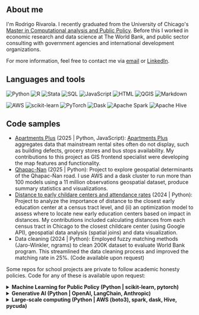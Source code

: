 ## About me

I'm Rodrigo Rivarola. I recently graduated from the University of Chicago's [Master in Computational analysis and Public Policy](https://capp.uchicago.edu/). Before this I worked in economic research and data science at The World Bank, and public sector consulting with government agencies and international development organizations.

For more information, feel free to contact me via [email](r.rivarolam@gmail.com) or [LinkedIn](https://www.linkedin.com/in/rodrigo-rivarola/).

## Languages and tools
![Python](https://img.shields.io/badge/-Python-3776AB?logo=python&logoColor=white&style=for-the-badge)
![R](https://img.shields.io/badge/-R-276DC3?logo=r&logoColor=white&style=for-the-badge)
![Stata](https://img.shields.io/badge/-Stata-0033A0?style=for-the-badge)
![SQL](https://img.shields.io/badge/-SQL-4479A1?logo=mysql&logoColor=white&style=for-the-badge)
![JavaScript](https://img.shields.io/badge/-JavaScript-F7DF1E?logo=javascript&logoColor=black&style=for-the-badge)
![HTML](https://img.shields.io/badge/-HTML-E34F26?logo=html5&logoColor=white&style=for-the-badge)
![QGIS](https://img.shields.io/badge/-QGIS-589632?logo=qgis&logoColor=white&style=for-the-badge)
![Markdown](https://img.shields.io/badge/-Markdown-000000?logo=markdown&logoColor=white&style=for-the-badge)

![AWS](https://img.shields.io/badge/-AWS-232F3E?logo=amazon-aws&logoColor=white&style=for-the-badge)
![scikit-learn](https://img.shields.io/badge/-scikit--learn-F7931E?logo=scikitlearn&logoColor=white&style=for-the-badge)
![PyTorch](https://img.shields.io/badge/-PyTorch-EE4C2C?logo=pytorch&logoColor=white&style=for-the-badge)
![Dask](https://img.shields.io/badge/-Dask-111111?logo=dask&logoColor=white&style=for-the-badge)
![Apache Spark](https://img.shields.io/badge/-Spark-E25A1C?style=for-the-badge)
![Apache Hive](https://img.shields.io/badge/-Hive-FDEE21?style=for-the-badge)

## Code samples
- [Apartments Plus](https://github.com/uchicago-capp-30320/apt-plus) (2025 | Python, JavaScript): [Apartments Plus](https://aptpl.us/) aggregates data that mainstream rental sites often do not display, such as building defects, grocery stores and bus stops availability. My contributions to this project as GIS frontend specialist were developing the map features and functionality.
- [Qhapac-Nan](https://github.com/macs30123-s24/final-project-qhapac_nan) (2025 | Python): Project to explore geospatial determinants of the Qhapac-Ñan road. I use AWS and a dask cluster to run more than 100 models using a 11 million observations geospatial dataset, produce summary statistics and visualizations.   
- [Distance to early childare centers and attendance rates](github.com/LosCAPPos/EarlyEducationProject) (2024 | Python): Project to analyze the importance of distance to the closest early education center at a census tract level, and (ii) an optimization model to assess where to locate new early education centers based on impact in distances. My contributions included calculating distances from each census tract in Chicago to the closest childcare center (using Google API), geospatial data analysis (spatial joins) and data visualization.
- Data cleaning (2024 | Python): Employed fuzzy matching methods (Jaro-Winkler, ngrams) to clean 200K dataset to evaluate World Bank program. This streamlined the data cleaning process and improved the matching rate in 25%. (Code available upon request)

Some repos for school projects are private to follow academic honesty policies. Code for any of these is available upon request:

<details>
  <summary>
    <strong>Machine Learning for Public Policy (Python | scikit-learn, pytorch)</strong>
  </summary>
  <ul>
    <li><strong>Classification</strong>: KNN, Decision Trees</li>
    <li><strong>Accuracy</strong>: perceptrons, separability</li>
    <li><strong>Optimization</strong>: stochastic gradient descent, learning rates</li>
    <li><strong>Deep Learning</strong>: neural networks, backpropagation</li>
  </ul>
</details>

<details>
  <summary>
    <strong>Generative AI (Python | OpenAI, LangChain, Anthropic)</strong>
  </summary>
    <ul>
      <li><strong>Varied content</strong>: Encoder/Decoder, fine tuning, prompt engineering, building agents with LangGraph, RAG, transformers, developing AI applications</li>
      <li><strong>Final project</strong>: An exploratory analysis of ChatGPT skills for geospatial data tasks</li>
    </ul>
</details>

<details>
  <summary>
    <strong>Large-scale computing (Python | AWS (boto3), spark, dask, Hive, pycuda)</strong>
  </summary>
  <ul>
    <li><strong>Parallel computing</strong>: pyspark, dask, mpi4py, pycuda</li>
    <li><strong>Cloud computing</strong>: AWS (boto3), EC2, S3, DynamoDB</li>
  </ul>
</details>
